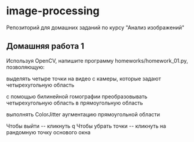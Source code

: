 # image-processing

Репозиторий для домашних заданий по курсу "Анализ изображений"

## Домашняя работа 1

Используя OpenCV, напишите программу homeworks/homework_01.py, позволяющую:

выделять четыре точки на видео с камеры, которые задают четырехугольную область

с помощью билинейной гомографии преобразовывать четырехугольную область в прямоугольную область

выполнять ColorJitter аугментацию прямоугольной области


Чтобы выйти -- кликнуть q
Чтобы убрать точки -- кликнуть на рандомную точку основого окна